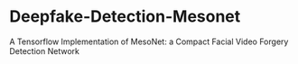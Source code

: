 # Deepfake-Detection-Mesonet
A Tensorflow Implementation of MesoNet: a Compact Facial Video Forgery Detection Network 
